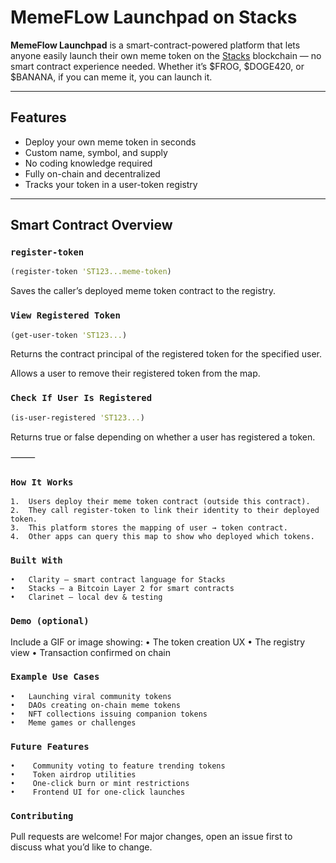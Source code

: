 # MemeFLow Launchpad on Stacks

**MemeFlow Launchpad** is a smart-contract-powered platform that lets anyone easily launch their own meme token on the [Stacks](https://www.stacks.co/) blockchain — no smart contract experience needed. Whether it’s $FROG, $DOGE420, or $BANANA, if you can meme it, you can launch it.

---

## Features

- Deploy your own meme token in seconds
- Custom name, symbol, and supply
- No coding knowledge required
- Fully on-chain and decentralized
- Tracks your token in a user-token registry

---

## Smart Contract Overview

### `register-token`

```clojure
(register-token 'ST123...meme-token)
```

Saves the caller’s deployed meme token contract to the registry.

### `View Registered Token`

```clojure
(get-user-token 'ST123...)
```

Returns the contract principal of the registered token for the specified user.

Allows a user to remove their registered token from the map.

### `Check If User Is Registered`

```clojure
(is-user-registered 'ST123...)
```

Returns true or false depending on whether a user has registered a token.

⸻

### `How It Works`

    1.	Users deploy their meme token contract (outside this contract).
    2.	They call register-token to link their identity to their deployed token.
    3.	This platform stores the mapping of user → token contract.
    4.	Other apps can query this map to show who deployed which tokens.

### `Built With`

    •	Clarity — smart contract language for Stacks
    •	Stacks — a Bitcoin Layer 2 for smart contracts
    •	Clarinet — local dev & testing

### `Demo (optional)`

Include a GIF or image showing:
• The token creation UX
• The registry view
• Transaction confirmed on chain

### `Example Use Cases`

    •	Launching viral community tokens
    •	DAOs creating on-chain meme tokens
    •	NFT collections issuing companion tokens
    •	Meme games or challenges

### `Future Features`

    •	 Community voting to feature trending tokens
    •	 Token airdrop utilities
    •	 One-click burn or mint restrictions
    •	 Frontend UI for one-click launches

### `Contributing`

Pull requests are welcome! For major changes, open an issue first to discuss what you’d like to change.

